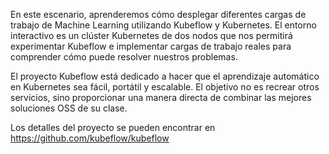 En este escenario, aprenderemos cómo desplegar diferentes cargas de trabajo de Machine Learning utilizando Kubeflow y Kubernetes. El entorno interactivo es un clúster Kubernetes de dos nodos que nos permitirá experimentar Kubeflow e implementar cargas de trabajo reales para comprender cómo puede resolver nuestros problemas.

El proyecto Kubeflow está dedicado a hacer que el aprendizaje automático en Kubernetes sea fácil, portátil y escalable. El objetivo no es recrear otros servicios, sino proporcionar una manera directa de combinar las mejores soluciones OSS de su clase.

Los detalles del proyecto se pueden encontrar en https://github.com/kubeflow/kubeflow